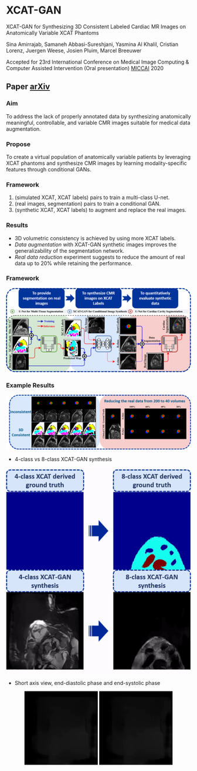 # XCAT-GAN
XCAT-GAN for Synthesizing 3D Consistent Labeled Cardiac MR Images on Anatomically Variable XCAT Phantoms

Sina Amirrajab, Samaneh Abbasi-Sureshjani, Yasmina Al Khalil, Cristian Lorenz, Juergen Weese, Josien Pluim, Marcel Breeuwer

Accepted for 23rd International Conference on Medical Image Computing & Computer Assisted Intervention (Oral presentation) [MICCAI](https://www.miccai2020.org/en/) 2020 


## Paper [arXiv](https://arxiv.org/abs/2007.13408v2)

### **Aim**
To address the lack of properly annotated data by synthesizing anatomically meaningful, controllable, and variable CMR images suitable for medical data augmentation. 
### **Propose**
To create a virtual population of anatomically variable patients by leveraging XCAT phantoms and synthesize CMR images by learning modality-specific features through conditional GANs.
### **Framework**
1. (simulated XCAT, XCAT labels) pairs to train a multi-class U-net. 
2. (real images, segmentation) pairs to train a conditional GAN.
3. (synthetic XCAT, XCAT labels) to augment and replace the real images.
### **Results**
- 3D volumetric consistency is achieved by using more XCAT labels.
- *Data augmentation* with XCAT-GAN synthetic images improves the generalizability of the segmentation network.
- *Real data reduction* experiment suggests to reduce the amount of real data up to 20% while retaining the performance.

### Framework
<p align='center'>
  <img src='visuals\method.png' width='800'/>
</p>

### Example Results
<p align='center'>
  <img src='visuals\results.png' width='800'/>
</p>

- 4-class vs 8-class XCAT-GAN synthesis
<p align='center'>
  <img src='visuals\visualization.gif' width='600'/>
</p>

- Short axis view, end-diastolic phase and end-systolic phase
<p align='center'>
  <img src='visuals\SA_ED.gif' width='200'/> 
  <img src='visuals\SA_ES.gif' width='200'/>
</p>

